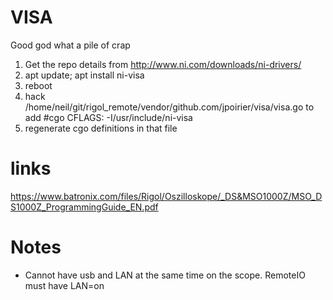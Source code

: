 # VISA
Good god what a pile of crap
1. Get the repo details from http://www.ni.com/downloads/ni-drivers/
2. apt update; apt install ni-visa
3. reboot
4. hack /home/neil/git/rigol_remote/vendor/github.com/jpoirier/visa/visa.go to add #cgo CFLAGS: -I/usr/include/ni-visa
5. regenerate cgo definitions in that file

# links
https://www.batronix.com/files/Rigol/Oszilloskope/_DS&MSO1000Z/MSO_DS1000Z_ProgrammingGuide_EN.pdf

# Notes
 * Cannot have usb and LAN at the same time on the scope.  RemoteIO must have LAN=on